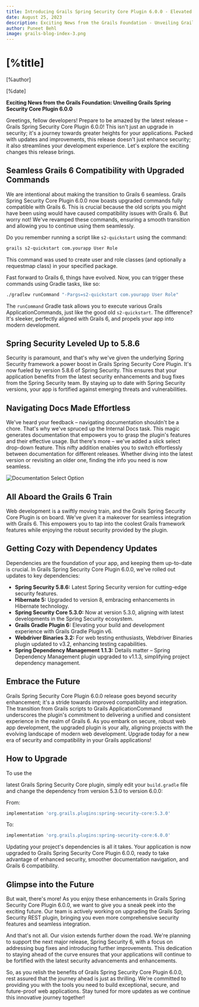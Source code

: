 ```yaml
---
title: Introducing Grails Spring Security Core Plugin 6.0.0 - Elevated Security, Grails 6 Compatibility, Enhanced Commands, and Effortless Documentation
date: August 25, 2023
description: Exciting News from the Grails Foundation - Unveiling Grails Spring Security Core Plugin 6.0.0
author: Puneet Behl
image: grails-blog-index-3.png
---
```


# [%title]

[%author]

[%date]

**Exciting News from the Grails Foundation: Unveiling Grails Spring Security Core Plugin 6.0.0**

Greetings, fellow developers! Prepare to be amazed by the latest release – Grails Spring Security Core Plugin 6.0.0! This isn't just an upgrade in security; it's a journey towards greater heights for your applications. Packed with updates and improvements, this release doesn't just enhance security; it also streamlines your development experience. Let's explore the exciting changes this release brings.

## Seamless Grails 6 Compatibility with Upgraded Commands

We are intentional about making the transition to Grails 6 seamless. Grails Spring Security Core Plugin 6.0.0 now boasts upgraded commands fully compatible with Grails 6. This is crucial because the old scripts you might have been using would have caused compatibility issues with Grails 6. But worry not! We've revamped these commands, ensuring a smooth transition and allowing you to continue using them seamlessly.

Do you remember running a script like `s2-quickstart` using the command:

```bash
grails s2-quickstart com.yourapp User Role
```

This command was used to create user and role classes (and optionally a requestmap class) in your specified package.

Fast forward to Grails 6, things have evolved. Now, you can trigger these commands using Gradle tasks, like so:

```bash
./gradlew runCommand "-Pargs=s2-quickstart com.yourapp User Role"
```

The `runCommand` Gradle task allows you to execute various Grails ApplicationCommands, just like the good old `s2-quickstart`. The difference? It's sleeker, perfectly aligned with Grails 6, and propels your app into modern development.

## Spring Security Leveled Up to 5.8.6

Security is paramount, and that's why we've given the underlying Spring Security framework a power boost in Grails Spring Security Core Plugin. It's now fueled by version 5.8.6 of Spring Security. This ensures that your application benefits from the latest security enhancements and bug fixes from the Spring Security team. By staying up to date with Spring Security versions, your app is fortified against emerging threats and vulnerabilities.

## Navigating Docs Made Effortless

We've heard your feedback – navigating documentation shouldn't be a chore. That's why we've spruced up the Internal Docs task. This magic generates documentation that empowers you to grasp the plugin's features and their effective usage. But there's more – we've added a slick select drop-down feature. This nifty addition enables you to switch effortlessly between documentation for different releases. Whether diving into the latest version or revisiting an older one, finding the info you need is now seamless.

![Documentation Select Option](https://grails.org/blog/2023-08-25-thenewselectoption.png)

## All Aboard the Grails 6 Train

Web development is a swiftly moving train, and the Grails Spring Security Core Plugin is on board. We've given it a makeover for seamless integration with Grails 6. This empowers you to tap into the coolest Grails framework features while enjoying the robust security provided by the plugin.

## Getting Cozy with Dependency Updates

Dependencies are the foundation of your app, and keeping them up-to-date is crucial. In Grails Spring Security Core Plugin 6.0.0, we've rolled out updates to key dependencies:

- **Spring Security 5.8.6:** Latest Spring Security version for cutting-edge security features.
- **Hibernate 5:** Upgraded to version 8, embracing enhancements in Hibernate technology.
- **Spring Security Core 5.3.0:** Now at version 5.3.0, aligning with latest developments in the Spring Security ecosystem.
- **Grails Gradle Plugin 6:** Elevating your build and development experience with Grails Gradle Plugin v6.
- **Webdriver Binaries 3.2:** For web testing enthusiasts, Webdriver Binaries plugin updated to v3.2, enhancing testing capabilities.
- **Spring Dependency Management 1.1.3:** Details matter – Spring Dependency Management plugin upgraded to v1.1.3, simplifying project dependency management.

## Embrace the Future

Grails Spring Security Core Plugin 6.0.0 release goes beyond security enhancement; it's a stride towards improved compatibility and integration. The transition from Grails scripts to Grails ApplicationCommand underscores the plugin's commitment to delivering a unified and consistent experience in the realm of Grails 6. As you embark on secure, robust web app development, the upgraded plugin is your ally, aligning projects with the evolving landscape of modern web development. Upgrade today for a new era of security and compatibility in your Grails applications!

## How to Upgrade

To use the

 latest Grails Spring Security Core plugin, simply edit your `build.gradle` file and change the dependency from version 5.3.0 to version 6.0.0:

From:

```groovy
implementation 'org.grails.plugins:spring-security-core:5.3.0'
```

To:

```groovy
implementation 'org.grails.plugins:spring-security-core:6.0.0'
```

Updating your project's dependencies is all it takes. Your application is now upgraded to Grails Spring Security Core Plugin 6.0.0, ready to take advantage of enhanced security, smoother documentation navigation, and Grails 6 compatibility.

## Glimpse into the Future

But wait, there's more! As you enjoy these enhancements in Grails Spring Security Core Plugin 6.0.0, we want to give you a sneak peek into the exciting future. Our team is actively working on upgrading the Grails Spring Security REST plugin, bringing you even more comprehensive security features and seamless integration.

And that's not all. Our vision extends further down the road. We're planning to support the next major release, Spring Security 6, with a focus on addressing bug fixes and introducing further improvements. This dedication to staying ahead of the curve ensures that your applications will continue to be fortified with the latest security advancements and enhancements.

So, as you relish the benefits of Grails Spring Security Core Plugin 6.0.0, rest assured that the journey ahead is just as thrilling. We're committed to providing you with the tools you need to build exceptional, secure, and future-proof web applications. Stay tuned for more updates as we continue this innovative journey together!
